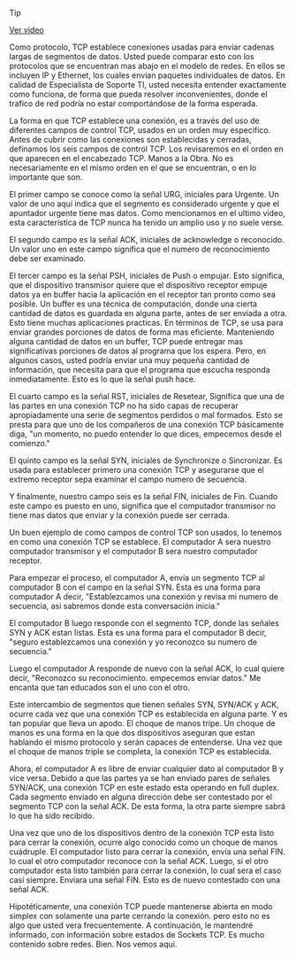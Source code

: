 > [!TIP]  
> [Ver video](https://youtu.be/b8AqvZup-2k)

Como protocolo, TCP establece conexiones usadas para enviar cadenas largas de segmentos de datos. Usted puede comparar esto con los protocolos que se encuentran mas abajo en el modelo de redes. En ellos se incluyen IP y Ethernet, los cuales envían paquetes individuales de datos. En calidad de Especialista de Soporte TI, usted necesita entender exactamente como funciona, de forma que pueda resolver inconvenientes, donde el trafico de red podría no estar comportándose de la forma esperada.

La forma en que TCP establece una conexión, es a través del uso de diferentes campos de control TCP, usados en un orden muy especifico. Antes de cubrir como las conexiones son establecidas y cerradas, definamos los seis campos de control TCP. Los revisaremos en el orden en que aparecen en el encabezado TCP. Manos a la Obra. No es necesariamente en el mismo orden en el que se encuentran, o en lo importante que son.

El primer campo se conoce como la señal URG, iniciales para Urgente. Un valor de uno aquí indica que el segmento es considerado urgente y que el apuntador urgente tiene mas datos. Como mencionamos en el ultimo video, esta característica de TCP nunca ha tenido un amplio uso y no suele verse.

El segundo campo es la señal ACK, iniciales de acknowledge o reconocido. Un valor uno en este campo significa que el numero de reconocimiento debe ser examinado.

El tercer campo es la señal PSH, iniciales de Push o empujar. Esto significa, que el dispositivo transmisor quiere que el dispositivo receptor empuje datos ya en buffer hacia la aplicación en el receptor tan pronto como sea posible. Un buffer es una técnica de computación, donde una cierta cantidad de datos es guardada en alguna parte, antes de ser enviada a otra. Esto tiene muchas aplicaciones practicas. En términos de TCP, se usa para enviar grandes porciones de datos de forma mas eficiente. Manteniendo alguna cantidad de datos en un buffer, TCP puede entregar mas significativas porciones de datos al programa que los espera. Pero, en algunos casos, usted podría enviar una muy pequeña cantidad de información, que necesita para que el programa que escucha responda inmediatamente. Esto es lo que la señal push hace.

El cuarto campo es la señal RST, iniciales de Resetear, Significa que una de las partes en una conexión TCP no ha sido capas de recuperar apropiadamente una serie de segmentos perdidos o mal formados. Esto se presta para que uno de los compañeros de una conexión TCP básicamente diga, "un momento, no puedo entender lo que dices, empecemos desde el comienzo."

El quinto campo es la señal SYN, iniciales de Synchronize o Sincronizar. Es usada para establecer primero una conexión TCP y asegurarse que el extremo receptor sepa examinar el campo numero de secuencia.

Y finalmente, nuestro campo seis es la señal FIN, iniciales de Fin. Cuando este campo es puesto en uno, significa que el computador transmisor no tiene mas datos que enviar y la conexión puede ser cerrada.

Un buen ejemplo de como campos de control TCP son usados, lo tenemos en como una conexión TCP se establece. El computador A sera nuestro computador transmisor y el computador B sera nuestro computador receptor.

Para empezar el proceso, el computador A, envía un segmento TCP al computador B con el campo en la señal SYN. Esta es una forma para computador A decir, "Establezcamos una conexión y revisa mi numero de secuencia, asi sabremos donde esta conversación inicia."

El computador B luego responde con el segmento TCP, donde las señales SYN y ACK estan listas. Esta es una forma para el computador B decir, "seguro establezcamos una conexión y yo reconozco su numero de secuencia."

Luego el computador A responde de nuevo con la señal ACK, lo cual quiere decir, "Reconozco su reconocimiento. empecemos enviar datos." Me encanta que tan educados son el uno con el otro.

Este intercambio de segmentos que tienen señales SYN, SYN/ACK y ACK, ocurre cada vez que una conexión TCP es establecida en alguna parte. Y es tan popular que lleva un apodo. El choque de manos tripe. Un choque de manos es una forma en la que dos dispositivos aseguran que estan hablando el mismo protocolo y serán capaces de entenderse. Una vez que el choque de manos triple se completa, la conexión TCP es establecida.

Ahora, el computador A es libre de enviar cualquier dato al computador B y vice versa. Debido a que las partes ya se han enviado pares de señales SYN/ACK, una conexión TCP en este estado esta operando en full duplex. Cada segmento enviado en alguna dirección debe ser contestado por el segmento TCP con la señal ACK. De esta forma, la otra parte siempre sabrá lo que ha sido recibido.

Una vez que uno de los dispositivos dentro de la conexión TCP esta listo para cerrar la conexión, ocurre algo conocido como un choque de manos cuádruple. El computador listo para cerrar la conexión, envía una señal FIN. lo cual el otro computador reconoce con la señal ACK. Luego, si el otro computador esta listo también para cerrar la conexión, lo cual sera el caso casi siempre. Enviara una señal FIN. Esto es de nuevo contestado con una señal ACK.

Hipotéticamente, una conexión TCP puede mantenerse abierta en modo simplex con solamente una parte cerrando la conexión. pero esto no es algo que usted vera frecuentemente. A continuación, le mantendré informado, con información sobre estados de Sockets TCP. Es mucho contenido sobre redes. Bien. Nos vemos aquí.
